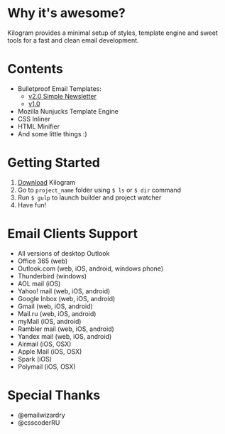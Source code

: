 # Why it's awesome?
Kilogram provides a minimal setup of styles, template engine and sweet tools for a fast and clean email development.

# Contents
- Bulletproof Email Templates:
    - <a href="http://dudeonthehorse.github.io/kilogram/kilogram/build/simple.html">v2.0 Simple Newsletter</a>   
    - <a href="http://dudeonthehorse.github.io/kilogram/kilogram_alpha/build/index.html">v1.0</a>
- Mozilla Nunjucks Template Engine
- CSS Inliner
- HTML Minifier
- And some little things :)

# Getting Started
1. <a href="https://github.com/dudeonthehorse/kilogram/archive/dev.zip">Download</a> Kilogram
2. Go to `project_name` folder using `$ ls` or `$ dir` command
3. Run `$ gulp` to launch builder and project watcher
4. Have fun!

# Email Clients Support
- All versions of desktop Outlook
- Office 365 (web)
- Outlook.com (web, iOS, android, windows phone)
- Thunderbird (windows)
- AOL mail (iOS)
- Yahoo! mail (web, iOS, android)
- Google Inbox (web, iOS, android)
- Gmail (web, iOS, android)
- Mail.ru (web, iOS, android)
- myMail (iOS, android)
- Rambler mail (web, iOS, android)
- Yandex mail (web, iOS, android)
- Airmail (iOS, OSX)
- Apple Mail (iOS, OSX)
- Spark (iOS)
- Polymail (iOS, OSX)

# Special Thanks
- @emailwizardry
- @csscoderRU
